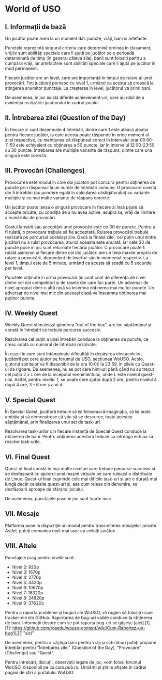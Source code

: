 World of USO
============

I. Informații de bază
---------------------

Un jucător poate avea la un moment dat: puncte, vrăji, bani și artefacte.

Punctele reprezintă singurul criteriu care determină ordinea în clasament, vrăjile sunt abilități speciale care îl ajută pe jucător pe o perioadă determinată de timp (în general câteva zile),  banii sunt folosiți pentru a cumpăra vrăji, iar artefactele sunt abilități speciale care îl ajută pe jucător în mod permanent.

Fiecare jucător are un level, care are importanță în timpul de rulare al unei provocări. Toți jucătorii pornesc cu level 1, urmând ca acesta să crească la atingerea anumitor punctaje. La creșterea în level, jucătorul va primi bani.

De asemenea, în joc există diferite achievement-uri, care au rolul de a  evidenția realizările jucătorului în cadrul jocului.

II. Întrebarea zilei (Question of the Day)
------------------------------------------

În fiecare zi sunt desemnate 4 întrebări, dintre care 1 este aleasă aleator pentru fiecare jucător, la care acesta poate răspunde în orice moment al zilei respective, cu mențiunea că răspunsul corect în intervalul orar 00:00-11:59 este echivalent cu obținerea a 50 puncte, iar în intervalul 12:00-23:59 cu 30 puncte. Întrebarea are multiple variante de răspuns, dintre care una singură este corectă.

III. Provocări (Challenges)
---------------------------

Provocarea este modul în care doi jucători pot concura pentru obținerea de puncte prin răspunsul la un număr de întrebări comune. O provocare constă din 5 întrebări (au pondere egală în calcularea câstigătorului) cu variante multiple și cu mai multe variante de răspuns corecte.

Un jucător poate lansa o singură provocare în fiecare zi însă poate să accepte oricâte, cu condiția de a nu avea active, asupra sa, vrăji de limitare a numărului de provocări.

Costul lansării sau acceptării unei provocări este de 30 de puncte. Pentru a fi rulată, o provocare trebuie să fie acceptată. Rularea provocării trebuie realizată pe parcursul aceleiași zile. Dacă la finalul zilei, cel puțin unul dintre jucători nu a rulat provocarea, atunci aceasta este anulată, iar cele 30 de puncte puse în joc sunt returnate fiecărui jucător. O provocare poate fi rulată asincron și fiecare dintre cei doi jucători are un timp maxim propriu de rulare a provocării, dependent de level-ul său în momentul respectiv. La level 1, timpul este de 5 minute, urmând ca acesta să scadă cu 5 secunde per level.

Punctele obținute în urma provocării țin cont cont de diferența de nivel dintre cei doi competitori și de rasele din care fac parte. Un adversar de nivel apropiat dintr-o altă rasă va însemna obținerea mai multor puncte. Un adversar de nivel mai mic din aceeași clasă va înseamna obținerea mai puținor puncte.

IV. Weekly Quest
----------------

Weekly Quest stimulează gândirea "out of the box", are loc săptămânal și constă în întrebări ce trebuie parcurse succesiv.

Rezolvarea cel puțin a unei întrebări conduce la obținerea de puncte, ce cresc odată cu numarul de întrebări rezolvate.

În cazul în care sunt întâmpinate dificultăți în depășirea obstacolelor, jucătorii pot cere ajutor pe forumul de USO, secțiunea WoUSO.
Acolo, ajutorul spiritelor va fi disponibil de la ora 10:00 la 23:59, în zilele cu Quest-ul de rigoare. De asemenea, nu se pot cere hint-uri până când nu au trecut cel puțin 2 x L ore de la începutul evenimentului, unde L este nivelul quest-ului.
Astfel, pentru nivelul 1, se poate cere ajutor după 2 ore, pentru nivelul 4 după 4 ore, 3 - 6 ore ș.a.m.d.

V. Special Quest
----------------

În Special Quest, jucătorii trebuie să își folosească imaginația, să își arate ambiția și să demonstreze că știu să se descurce, toate acestea săptămânal, prin finalizarea unui set de  task-uri.

Rezolvarea task-urilor din fiecare instanță de Special Quest conduce la obținerea de bani. Pentru obținerea acestora trebuie ca întreaga echipa să rezolve task-urile.

VI. Final Quest
---------------

Quest-ul final constă în mai multe niveluri care trebuie parcurse succesiv si se desfașoară cu ajutorul unei mașini virtuale pe care rulează o distribuție de Linux. Quest-ul final cuprinde cele mai dificile task-uri și are o durată mai lungă decât celelalte quest-uri și, asa cum reiese din denumire, se desfășoară aproape de sfârșitul jocului.

De asemenea, punctajele puse în joc sunt foarte mari.

VII. Mesaje
-----------

Platforma pune la dispoziție un modul pentru transmiterea mesajelor private. Astfel, puteți comunica mult mai ușor cu ceilalți jucători.

VIII. Altele
------------

Punctajele prag pentru nivele sunt:
* Nivel 2: 920p
* Nivel 3: 1670p
* Nivel 4: 2770p
* Nivel 5: 4420p
* Nivel 6: 10670p
* Nivel 7: 16320p
* Nivel 8: 24820p
* Nivel 9: 37620p

Pentru a raporta probleme și buguri ale WoUSO, vă rugăm să folosiți issue tracker-ele din GitHub. Raportarea de bug-uri valide conduce la obținerea de bani. Informații despre cum se pot raporta bug-uri se găsesc [aici] [1].
[1]: https://github.com/rosedu/wouso-content/wiki/Cum-Raportez-un-bug%3F "aici"

De asemenea, pentru a câștiga bani pentru vrăji și schimburi puteți propune întrebări pentru "Întrebarea zilei" (Question of the Day), "Provocare" (Challenge) sau "Quest".

Pentru întrebări, discuții, observații legate de joc, vom folosi forumul WoUSO, disponibil pe cs.curs.pub.ro. Urmăriți și știrile afișate în cadrul paginii de știri a portalului WoUSO.

